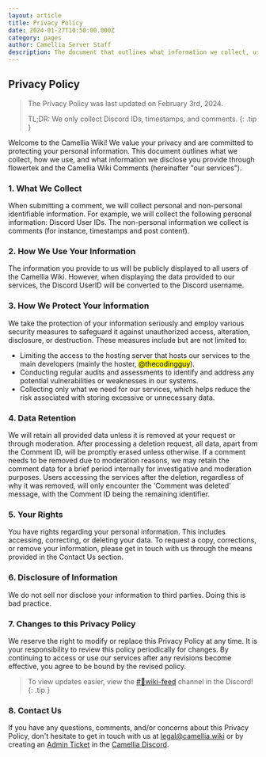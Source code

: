 ```yaml
---
layout: article
title: Privacy Policy
date: 2024-01-27T10:50:00.000Z
category: pages
author: Camellia Server Staff
description: The document that outlines what information we collect, use, and disclose.
---
```


## Privacy Policy

> The Privacy Policy was last updated on February 3rd, 2024.
>
> TL;DR: We only collect Discord IDs, timestamps, and comments.
> {: .tip }

Welcome to the Camellia Wiki! We value your privacy and are committed to protecting your personal information. This document outlines what we collect, how we use, and what information we disclose you provide through flowertek and the Camellia Wiki Comments (hereinafter "our services").

### 1. What We Collect

When submitting a comment, we will collect personal and non-personal identifiable information. For example, we will collect the following personal information: Discord User IDs. The non-personal information we collect is comments (for instance, timestamps and post content).

### 2. How We Use Your Information

The information you provide to us will be publicly displayed to all users of the Camellia Wiki. However, when displaying the data provided to our services, the Discord UserID will be converted to the Discord username.

### 3. How We Protect Your Information

We take the protection of your information seriously and employ various security measures to safeguard it against unauthorized access, alteration, disclosure, or destruction. These measures include but are not limited to:

- Limiting the access to the hosting server that hosts our services to the main developers (mainly the hoster, <mark>@thecodingguy</mark>).
- Conducting regular audits and assessments to identify and address any potential vulnerabilities or weaknesses in our systems.
- Collecting only what we need for our services, which helps reduce the risk associated with storing excessive or unnecessary data.

### 4. Data Retention

We will retain all provided data unless it is removed at your request or through moderation. After processing a deletion request, all data, apart from the Comment ID, will be promptly erased unless otherwise. If a comment needs to be removed due to moderation reasons, we may retain the comment data for a brief period internally for investigative and moderation purposes. Users accessing the services after the deletion, regardless of why it was removed, will only encounter the 'Comment was deleted' message, with the Comment ID being the remaining identifier.

### 5. Your Rights

You have rights regarding your personal information. This includes accessing, correcting, or deleting your data. To request a copy, corrections, or remove your information, please get in touch with us through the means provided in the Contact Us section.

### 6. Disclosure of Information

We do not sell nor disclose your information to third parties. Doing this is bad practice.

### 7. Changes to this Privacy Policy

We reserve the right to modify or replace this Privacy Policy at any time. It is your responsibility to review this policy periodically for changes. By continuing to access or use our services after any revisions become effective, you agree to be bound by the revised policy.

> To view updates easier, view the [#🤖wiki-feed](https://discord.com/channels/435720333786480641/1174624963584610334) channel in the Discord!
> {: .tip }

### 8. Contact Us

If you have any questions, comments, and/or concerns about this Privacy Policy, don't hesitate to get in touch with us at <legal@camellia.wiki> or by creating an [Admin Ticket](https://discord.com/channels/435720333786480641/1037187523677524038) in the [Camellia Discord](https://discord.gg/camellia).
